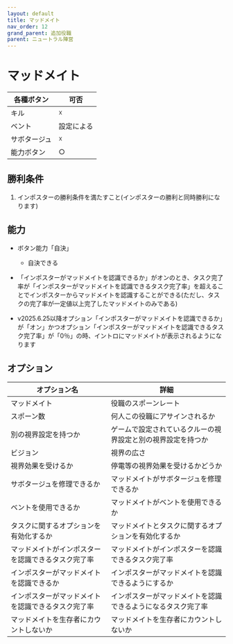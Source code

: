 ```yaml
---
layout: default
title: マッドメイト
nav_order: 12
grand_parent: 追加役職
parent: ニュートラル陣営
---
```


# マッドメイト

|  各種ボタン |  可否  |
| ---- | ---- |
|  キル  | ☓ |
|  ベント  | 設定による |
|  サボタージュ  | ☓ |
|  能力ボタン  | ○ |

## 勝利条件
1. インポスターの勝利条件を満たすこと(インポスターの勝利と同時勝利になります)

## 能力

- ボタン能力「自決」
  - 自決できる
- 「インポスターがマッドメイトを認識できるか」がオンのとき、タスク完了率が「インポスターがマッドメイトを認識できるタスク完了率」を超えることでインポスターからマッドメイトを認識することができる(ただし、タスクの完了率が一定値以上完了したマッドメイトのみである)

- v2025.6.25以降オプション「インポスターがマッドメイトを認識できるか」が「オン」かつオプション「インポスターがマッドメイトを認識できるタスク完了率」が「0％」の時、イントロにマッドメイトが表示されるようになります


## オプション

|  オプション名 |  詳細  |
| ---- | ---- |
|  マッドメイト  | 役職のスポーンレート |
|  スポーン数  | 何人この役職にアサインされるか |
|  別の視界設定を持つか  |  ゲームで設定されているクルーの視界設定と別の視界設定を持つか  |
|  ビジョン  |  視界の広さ  |
|  視界効果を受けるか  |  停電等の視界効果を受けるかどうか  |
| サボタージュを修理できるか | マッドメイトがサボタージュを修理できるか |
|  ベントを使用できるか | マッドメイトがベントを使用できるか |
|  タスクに関するオプションを有効化するか  |  マッドメイトとタスクに関するオプションを有効化するか  |
|  マッドメイトがインポスターを認識できるタスク完了率  |  マッドメイトがインポスターを認識できるタスク完了率  |
|  インポスターがマッドメイトを認識できるか  |  インポスターがマッドメイトを認識できるようにするか  |
|  インポスターがマッドメイトを認識できるタスク完了率  |  インポスターがマッドメイトを認識できるようになるタスク完了率  |
| マッドメイトを生存者にカウントしないか | マッドメイトを生存者にカウントしないか |